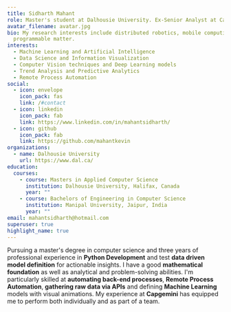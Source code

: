 ```yaml
---
title: Sidharth Mahant
role: Master's student at Dalhousie University. Ex-Senior Analyst at Capgemini
avatar_filename: avatar.jpg
bio: My research interests include distributed robotics, mobile computing and
  programmable matter.
interests:
  - Machine Learning and Artificial Intelligence
  - Data Science and Information Visualization
  - Computer Vision techniques and Deep Learning models
  - Trend Analysis and Predictive Analytics
  - Remote Process Automation
social:
  - icon: envelope
    icon_pack: fas
    link: /#contact
  - icon: linkedin
    icon_pack: fab
    link: https://www.linkedin.com/in/mahantsidharth/
  - icon: github
    icon_pack: fab
    link: https://github.com/mahantkevin
organizations:
  - name: Dalhousie University
    url: https://www.dal.ca/
education:
  courses:
    - course: Masters in Applied Computer Science
      institution: Dalhousie University, Halifax, Canada
      year: ""
    - course: Bachelors of Engineering in Computer Science
      institution: Manipal University, Jaipur, India
      year: ""
email: mahantsidharth@hotmail.com
superuser: true
highlight_name: true
---
```

<!--StartFragment-->

Pursuing a master's degree in computer science and three years of professional experience in **Python Development** and test **data driven model definition** for actionable insights. I have a good **mathematical foundation** as well as analytical and problem-solving abilities. I'm particularly skilled at **automating back-end processes**, **Remote Process Automation**, **gathering raw data via APIs** and defining **Machine Learning** models with visual animations. My experience at **Capgemini** has equipped me to perform both individually and as part of a team.

<!--EndFragment-->